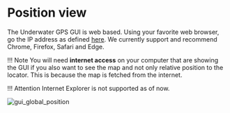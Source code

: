 # Position view

The Underwater GPS GUI is web based. Using your favorite web browser, go the IP address as defined [here](../../network-settings.md). We currently support and recommend Chrome, Firefox, Safari and Edge.

!!! Note
    You will need **internet access** on your computer that are showing the GUI if you also want to see the map and not only relative position to the locator. This is because the map is fetched from the internet. 

!!! Attention 
    Internet Explorer is not supported as of now.

![gui_global_position](../../../img/gui_global_position_r100.png)
